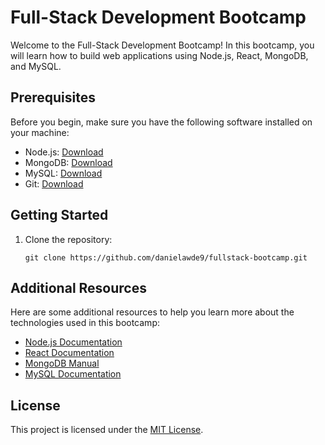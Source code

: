 





# Full-Stack Development Bootcamp

Welcome to the Full-Stack Development Bootcamp! In this bootcamp, you will learn how to build web applications using Node.js, React, MongoDB, and MySQL.

## Prerequisites

Before you begin, make sure you have the following software installed on your machine:

- Node.js: [Download](https://nodejs.org)
- MongoDB: [Download](https://www.mongodb.com)
- MySQL: [Download](https://www.mysql.com)
- Git: [Download](https://git-scm.com)

## Getting Started

1. Clone the repository:

   ```shell
   git clone https://github.com/danielawde9/fullstack-bootcamp.git
   ```

## Additional Resources

Here are some additional resources to help you learn more about the technologies used in this bootcamp:

- [Node.js Documentation](https://nodejs.org/documentation)
- [React Documentation](https://reactjs.org/docs)
- [MongoDB Manual](https://docs.mongodb.com/manual)
- [MySQL Documentation](https://dev.mysql.com/doc)

## License

This project is licensed under the [MIT License](LICENSE).
